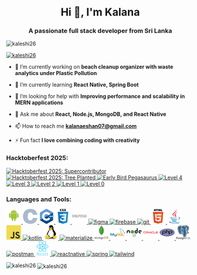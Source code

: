 <h1 align="center">Hi 👋, I'm Kalana</h1>
<h3 align="center">A passionate full stack developer from Sri Lanka</h3>

<p align="left"> <img src="https://komarev.com/ghpvc/?username=kaleshi26&label=Profile%20views&color=0e75b6&style=flat" alt="kaleshi26" /> </p>

<p align="left"> <a href="https://github.com/ryo-ma/github-profile-trophy"><img src="https://github-profile-trophy.vercel.app/?username=kaleshi26&exclude=Followers,Reviews" alt="kaleshi26" /></a> </p>

- 🔭 I’m currently working on **beach cleanup organizer with waste analytics under Plastic Pollution**

- 🌱 I’m currently learning **React Native, Spring Boot**

- 🤝 I’m looking for help with **Improving performance and scalability in MERN applications**

- 💬 Ask me about **React, Node.js, MongoDB, and React Native**

- 📫 How to reach me **kalanaeshan07@gmail.com**

- ⚡ Fun fact **I love combining coding with creativity**

<h3 align="left">Hacktoberfest 2025:</h3>
<p align="left">
  <a href="https://www.holopin.io/hacktoberfest2025/userbadge/cmgq6fatt002rlb04b63skkc1" target="_blank" rel="noreferrer">
    <img src="https://holopin.io/api/user/badge/cmgq6fatt002rlb04b63skkc1.svg?v=1" alt="Hacktoberfest 2025: Supercontributor" height="40"/>
  </a>
  <a href="https://www.holopin.io/hacktoberfest2025/userbadge/cmgq6fpfm002tlb04mo0sxnf3" target="_blank" rel="noreferrer">
    <img src="https://holopin.io/api/user/badge/cmgq6fpfm002tlb04mo0sxnf3.svg?v=1" alt="Hacktoberfest 2025: Tree Planted" height="40"/>
  </a>
  <a href="https://www.holopin.io/hacktoberfest2025/userbadge/cmg0cffd50018jp04gsspk031" target="_blank" rel="noreferrer">
    <img src="https://holopin.io/api/user/badge/cmg0cffd50018jp04gsspk031.svg?v=1" alt="Early Bird Pegasaurus" height="40"/>
  </a>
  <a href="https://www.holopin.io/hacktoberfest2025/userbadge/cmgphjbul000xl404yfdfqvmv" target="_blank" rel="noreferrer">
    <img src="https://holopin.io/api/user/badge/cmgphjbul000xl404yfdfqvmv.svg?v=1" alt="Level 4" height="40"/>
  </a>
  <a href="https://www.holopin.io/hacktoberfest2025/userbadge/cmgphj11w00dvl6043jz9cb20" target="_blank" rel="noreferrer">
    <img src="https://holopin.io/api/user/badge/cmgphj11w00dvl6043jz9cb20.svg?v=1" alt="Level 3" height="40"/>
  </a>
  <a href="https://www.holopin.io/hacktoberfest2025/userbadge/cmgphileq0018l4046wdny7o9" target="_blank" rel="noreferrer">
    <img src="https://holopin.io/api/user/badge/cmgphileq0018l4046wdny7o9.svg?v=1" alt="Level 2" height="40"/>
  </a>
  <a href="https://www.holopin.io/hacktoberfest2025/userbadge/cmgphi1w100iml804n3yaplid" target="_blank" rel="noreferrer">
    <img src="https://holopin.io/api/user/badge/cmgphi1w100iml804n3yaplid.svg?v=1" alt="Level 1" height="40"/>
  </a>
  <a href="https://www.holopin.io/hacktoberfest2025/userbadge/cmfpgn2st000djo04prnznyvo" target="_blank" rel="noreferrer">
    <img src="https://holopin.io/api/user/badge/cmfpgn2st000djo04prnznyvo.svg?v=1" alt="Level 0" height="40"/>
  </a>
</p>

<h3 align="left">Languages and Tools:</h3>
<p align="left"> <a href="https://developer.android.com" target="_blank" rel="noreferrer"> <img src="https://raw.githubusercontent.com/devicons/devicon/master/icons/android/android-original-wordmark.svg" alt="android" width="40" height="40"/> </a> <a href="https://www.cprogramming.com/" target="_blank" rel="noreferrer"> <img src="https://raw.githubusercontent.com/devicons/devicon/master/icons/c/c-original.svg" alt="c" width="40" height="40"/> </a> <a href="https://www.w3schools.com/cpp/" target="_blank" rel="noreferrer"> <img src="https://raw.githubusercontent.com/devicons/devicon/master/icons/cplusplus/cplusplus-original.svg" alt="cplusplus" width="40" height="40"/> </a> <a href="https://www.w3schools.com/css/" target="_blank" rel="noreferrer"> <img src="https://raw.githubusercontent.com/devicons/devicon/master/icons/css3/css3-original-wordmark.svg" alt="css3" width="40" height="40"/> </a> <a href="https://expressjs.com" target="_blank" rel="noreferrer"> <img src="https://raw.githubusercontent.com/devicons/devicon/master/icons/express/express-original-wordmark.svg" alt="express" width="40" height="40"/> </a> <a href="https://www.figma.com/" target="_blank" rel="noreferrer"> <img src="https://www.vectorlogo.zone/logos/figma/figma-icon.svg" alt="figma" width="40" height="40"/> </a> <a href="https://firebase.google.com/" target="_blank" rel="noreferrer"> <img src="https://www.vectorlogo.zone/logos/firebase/firebase-icon.svg" alt="firebase" width="40" height="40"/> </a> <a href="https://git-scm.com/" target="_blank" rel="noreferrer"> <img src="https://www.vectorlogo.zone/logos/git-scm/git-scm-icon.svg" alt="git" width="40" height="40"/> </a> <a href="https://www.w3.org/html/" target="_blank" rel="noreferrer"> <img src="https://raw.githubusercontent.com/devicons/devicon/master/icons/html5/html5-original-wordmark.svg" alt="html5" width="40" height="40"/> </a> <a href="https://www.java.com" target="_blank" rel="noreferrer"> <img src="https://raw.githubusercontent.com/devicons/devicon/master/icons/java/java-original.svg" alt="java" width="40" height="40"/> </a> <a href="https://developer.mozilla.org/en-US/docs/Web/JavaScript" target="_blank" rel="noreferrer"> <img src="https://raw.githubusercontent.com/devicons/devicon/master/icons/javascript/javascript-original.svg" alt="javascript" width="40" height="40"/> </a> <a href="https://kotlinlang.org" target="_blank" rel="noreferrer"> <img src="https://www.vectorlogo.zone/logos/kotlinlang/kotlinlang-icon.svg" alt="kotlin" width="40" height="40"/> </a> <a href="https://www.linux.org/" target="_blank" rel="noreferrer"> <img src="https://raw.githubusercontent.com/devicons/devicon/master/icons/linux/linux-original.svg" alt="linux" width="40" height="40"/> </a> <a href="https://materializecss.com/" target="_blank" rel="noreferrer"> <img src="https://raw.githubusercontent.com/prplx/svg-logos/5585531d45d294869c4eaab4d7cf2e9c167710a9/svg/materialize.svg" alt="materialize" width="40" height="40"/> </a> <a href="https://www.mongodb.com/" target="_blank" rel="noreferrer"> <img src="https://raw.githubusercontent.com/devicons/devicon/master/icons/mongodb/mongodb-original-wordmark.svg" alt="mongodb" width="40" height="40"/> </a> <a href="https://www.mysql.com/" target="_blank" rel="noreferrer"> <img src="https://raw.githubusercontent.com/devicons/devicon/master/icons/mysql/mysql-original-wordmark.svg" alt="mysql" width="40" height="40"/> </a> <a href="https://nodejs.org" target="_blank" rel="noreferrer"> <img src="https://raw.githubusercontent.com/devicons/devicon/master/icons/nodejs/nodejs-original-wordmark.svg" alt="nodejs" width="40" height="40"/> </a> <a href="https://www.oracle.com/" target="_blank" rel="noreferrer"> <img src="https://raw.githubusercontent.com/devicons/devicon/master/icons/oracle/oracle-original.svg" alt="oracle" width="40" height="40"/> </a> <a href="https://www.php.net" target="_blank" rel="noreferrer"> <img src="https://raw.githubusercontent.com/devicons/devicon/master/icons/php/php-original.svg" alt="php" width="40" height="40"/> </a> <a href="https://www.postgresql.org" target="_blank" rel="noreferrer"> <img src="https://raw.githubusercontent.com/devicons/devicon/master/icons/postgresql/postgresql-original-wordmark.svg" alt="postgresql" width="40" height="40"/> </a> <a href="https://postman.com" target="_blank" rel="noreferrer"> <img src="https://www.vectorlogo.zone/logos/getpostman/getpostman-icon.svg" alt="postman" width="40" height="40"/> </a> <a href="https://reactjs.org/" target="_blank" rel="noreferrer"> <img src="https://raw.githubusercontent.com/devicons/devicon/master/icons/react/react-original-wordmark.svg" alt="react" width="40" height="40"/> </a> <a href="https://reactnative.dev/" target="_blank" rel="noreferrer"> <img src="https://reactnative.dev/img/header_logo.svg" alt="reactnative" width="40" height="40"/> </a> <a href="https://spring.io/" target="_blank" rel="noreferrer"> <img src="https://www.vectorlogo.zone/logos/springio/springio-icon.svg" alt="spring" width="40" height="40"/> </a> <a href="https://tailwindcss.com/" target="_blank" rel="noreferrer"> <img src="https://www.vectorlogo.zone/logos/tailwindcss/tailwindcss-icon.svg" alt="tailwind" width="40" height="40"/> </a> </p>

<p><img align="left" src="https://github-readme-stats.vercel.app/api/top-langs?username=kaleshi26&show_icons=true&locale=en&layout=compact" alt="kaleshi26" /></p>

<p>&nbsp;<img align="center" src="https://github-readme-stats.vercel.app/api?username=kaleshi26&show_icons=true&locale=en" alt="kaleshi26" /></p>


